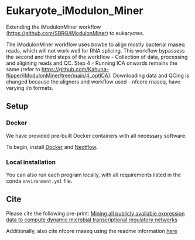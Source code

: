 # Eukaryote_iModulon_Miner
Extending the iModulonMiner workflow (https://github.com/SBRG/iModulonMiner) to eukaryotes.

The iModulonMiner workflow uses bowtie to align mostly bacterial rnaseq reads, which will not work well for RNA splicing. This workflow bypassess the second and third  steps of the workflow - Collection of data, processing and aligining reads and QC. Step 4 - Running ICA onwards remains the same (refer to https://github.com/Kahuna-flipper/iModulonMiner/tree/main/4_optICA). Downloading data and QCing is changed because the aligners and workflow used - nfcore rnaseq, have varying i/o formats. 


## Setup

### Docker
We have provided pre-built Docker containers with all necessary software.

To begin, install [Docker](https://docs.docker.com/get-docker/) and [Nextflow](https://www.nextflow.io/).

### Local installation
You can also run each program locally, with all requirements listed in the conda `environment.yml` file. 

## Cite

Please cite the following pre-print: [Mining all publicly available expression data to compute dynamic microbial transcriptional regulatory networks](https://www.biorxiv.org/content/10.1101/2021.07.01.450581v1)

Additionally, also cite nfcore rnaseq using the readme information [here](https://github.com/nf-core/rnaseq/tree/master)
